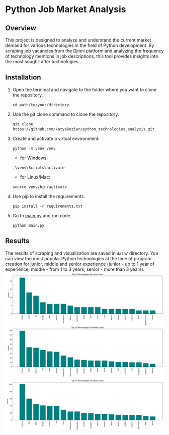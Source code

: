 # Python Job Market Analysis

## Overview
This project is designed to analyze and understand the current market demand 
for various technologies in the field of Python development. By scraping job 
vacancies from the Djinni platform and analyzing the frequency of technology 
mentions in job descriptions, this tool provides insights into the most sought-after technologies.

## Installation
1) Open the terminal and navigate to the folder where you want to clone the repository.
    ```
    cd path/to/your/directory
    ```

2) Use the git clone command to clone the repository.
   ```
   git clone https://github.com/katyakoziar/python_technologies_analysis.git
   ```
3) Create and activate a virtual environment:
   ```angular2html
   python -m venv venv
   ```
   - for Windows:
   ```angular2html
   .\venv\Scripts\activate
   ```
   - for Linux/Mac:
   ```angular2html
   source venv/bin/activate
   ```
   
4) Use pip to install the requirements.
   ```angular2html
   pip install -r requirements.txt
   ```
5) Go to [main.py](main.py) and run code.
   ```angular2html
   python main.py
   ```

## Results
The results of scraping and visualization are saved in `data/` directory.
You can view the most popular Python technologies at the time of program creation 
for junior, middle and senior experience (junior - up to 1 year of experience, 
middle - from 1 to 3 years, senior - more than 3 years). 
![visualization](data/myplot.png)
